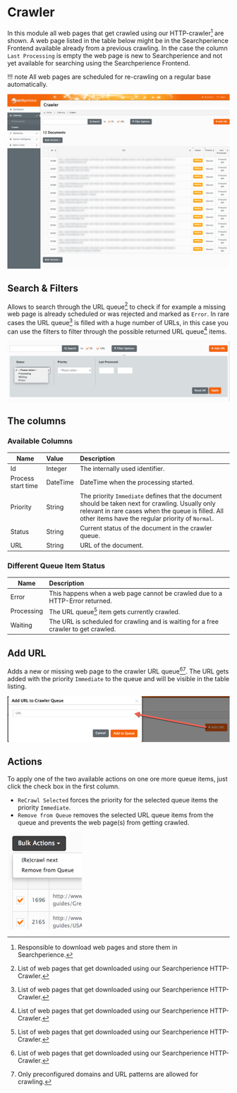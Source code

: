 # Crawler

In this module all web pages that get crawled using our HTTP-crawler[^http_crawler] are shown. A web page listed in the table below might be in the Searchperience Frontend available already from a previous crawling. In the case the column `Last Processing` is empty the web page is new to Searchperience and not yet available for searching using the Searchperience Frontend.

!!! note
    All web pages are scheduled for re-crawling on a regular base automatically.

![crawler](assets/crawler/overview.png)

## Search & Filters

Allows to search through the URL queue[^url_queue] to check if for example a missing web page is already scheduled or was rejected and marked as `Error`.
In rare cases the URL queue[^url_queue] is filled with a huge number of URLs, in this case you can use the filters to filter through the possible returned URL queue[^url_queue] items.

![crawler_search-filters](assets/crawler/search-filters.png)

## The columns

### Available Columns

| Name               | Value    | Description                                                                                                                                                                                                |
|--------------------|:---------|:-----------------------------------------------------------------------------------------------------------------------------------------------------------------------------------------------------------|
| Id                 | Integer  | The internally used identifier.                                                                                                                                                                            |
| Process start time | DateTime | DateTime when the processing started.                                                                                                                                                                      |
| Priority           | String   | The priority `Immediate` defines that the document should be taken next for crawling. Usually only relevant in rare cases when the queue is filled. All other items have the regular priority of `Normal`. |
| Status             | String   | Current status of the document in the crawler queue.                                                                                                                                                       |
| URL                | String   | URL of the document.                                                                                                                                                                                       |

### Different Queue Item Status

| Name       | Description                                                                         |
|------------|:------------------------------------------------------------------------------------|
| Error      | This happens when a web page cannot be crawled due to a HTTP-Error returned.        |
| Processing | The URL queue[^url_queue] item gets currently crawled.                              |
| Waiting    | The URL is scheduled for crawling and is waiting for a free crawler to get crawled. |

## Add URL

Adds a new or missing web page to the crawler URL queue[^url_queue][^add_to_crawler_queue]. The URL gets added with the priority `Immediate` to the queue and will be visible in the table listing.

![crawler_add-url](assets/crawler/add-url.png)

## Actions

To apply one of the two available actions on one ore more queue items, just click the check box in the first column.

* `ReCrawl Selected` forces the priority for the selected queue items the priority `Immediate`.
* `Remove from Queue` removes the selected URL queue items from the queue and prevents the web page(s) from getting crawled.

![crawler_bulk-actions](assets/crawler/bulk-actions.png)

[^http_crawler]: Responsible to download web pages and store them in Searchperience.
[^url_queue]: List of web pages that get downloaded using our Searchperience HTTP-Crawler.
[^add_to_crawler_queue]: Only preconfigured domains and URL patterns are allowed for crawling.

